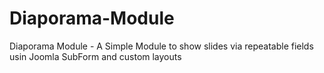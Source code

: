# Diaporama-Module
Diaporama Module - A Simple Module to show slides via repeatable fields usin Joomla SubForm and custom layouts
